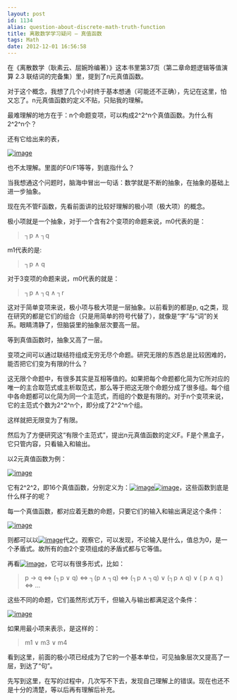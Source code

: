 ```yaml
---
layout: post
id: 1134
alias: question-about-discrete-math-truth-function
title: 离散数学学习疑问 – 真值函数
tags: Math
date: 2012-12-01 16:56:58
---
```


在《离散数学（耿素云、屈婉玲编著）》这本书里第37页（第二章命题逻辑等值演算 2.3 联结词的完备集）里，提到了n元真值函数。

对于这个概念，我想了几个小时终于基本想通（可能还不正确），先记在这里，怕又忘了。n元真值函数的定义不贴，只贴我的理解。

最难理解的地方在于：n个命题变项，可以构成2^2^n个真值函数。为什么有2^2^n个？

还有它给出来的表，

[![image](http://freewind.me/wp-content/uploads/2012/12/image.png "image")](http://freewind.me/wp-content/uploads/2012/12/image.png)

也不太理解。里面的F0/F1等等，到底指什么？

当我想通这个问题时，脑海中冒出一句话：数学就是不断的抽象，在抽象的基础上进一步抽象。

现在先不管F函数，先看前面讲的比较好理解的极小项（极大项）的概念。

极小项就是一个抽象，对于一个含有2个变项的命题来说，m0代表的是：

> ┐p ∧ ┐q

m1代表的是:

> ┐p ∧ q

对于3变项的命题来说，m0代表的就是：

> ┐p ∧ ┐q ∧ ┐r

这对于简单变项来说，极小项与极大项是一层抽象。以前看到的都是p, q之类，现在研究的都是它们的组合（只是用简单的符号代替了），就像是“字”与“词”的关系。眼睛清静了，但脑袋里的抽象层次要高一层。

等到真值函数时，抽象又高了一层。

变项之间可以通过联结符组成无穷无尽个命题。研究无限的东西总是比较困难的，能否把它们变为有限的什么？

这无限个命题中，有很多其实是互相等值的。如果把每个命题都化简为它所对应的唯一的主合取范式或主析取范式，那么等于把这无限个命题分成了很多组。每个组中各命题都可以化简为同一个主范式，而组的个数是有限的。对于n个变项来说，它的主范式个数为2^2^n个，即分成了2^2^n个组。

这样就把无限变为了有限。

然后为了方便研究这“有限个主范式”，提出n元真值函数的定义F。F是个黑盒子，它只管内容，只看输入和输出。

以2元真值函数为例：

[![image](http://freewind.me/wp-content/uploads/2012/12/image1.png "image")](http://freewind.me/wp-content/uploads/2012/12/image1.png)

它有2^2^2，即16个真值函数，分别定义为：[![image](http://freewind.me/wp-content/uploads/2012/12/image2.png "image")](http://freewind.me/wp-content/uploads/2012/12/image2.png)[![image](http://freewind.me/wp-content/uploads/2012/12/image3.png "image")](http://freewind.me/wp-content/uploads/2012/12/image3.png)，这些函数到底是什么样子的呢？

每一个真值函数，都对应着无数的命题，只要它们的输入和输出满足这个条件：

[![image](http://freewind.me/wp-content/uploads/2012/12/image4.png "image")](http://freewind.me/wp-content/uploads/2012/12/image4.png)

则都可以以[![image](http://freewind.me/wp-content/uploads/2012/12/image5.png "image")](http://freewind.me/wp-content/uploads/2012/12/image5.png)代之。观察它，可以发现，不论输入是什么，值总为0，是一个矛盾式。故所有的由2个变项组成的矛盾式都与它等值。

再看[![image](http://freewind.me/wp-content/uploads/2012/12/image6.png "image")](http://freewind.me/wp-content/uploads/2012/12/image6.png)，它可以有很多形式，比如：

> p -> q  <=> (┐p ∨ q) <=> ┐(p ∧ ┐q) <=> (┐p ∧ ┐q) ∨ (┐p ∧ q) ∨ ( p ∧ q ) <=> ...

这些不同的命题，它们虽然形式万千，但输入与输出都满足这个条件：

[![image](http://freewind.me/wp-content/uploads/2012/12/image7.png "image")](http://freewind.me/wp-content/uploads/2012/12/image7.png)

如果用最小项来表示，是这样的：

> <font style="background-color: #ffffff">m1 ∨ m3 ∨ m4</font>

看到这里，前面的极小项已经成为了它的一个基本单位，可见抽象层次又提高了一层，到达了“句”。

先写到这里，在写的过程中，几次写不下去，发现自己理解上的错误。现在也还不是十分的清楚，等以后再有理解后补充。
